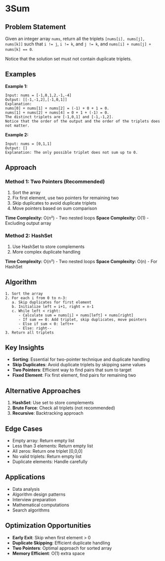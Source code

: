 # 3Sum

## Problem Statement

Given an integer array `nums`, return all the triplets `[nums[i], nums[j], nums[k]]` such that `i != j`, `i != k`, and `j != k`, and `nums[i] + nums[j] + nums[k] == 0`.

Notice that the solution set must not contain duplicate triplets.

## Examples

**Example 1:**
```
Input: nums = [-1,0,1,2,-1,-4]
Output: [[-1,-1,2],[-1,0,1]]
Explanation: 
nums[0] + nums[1] + nums[2] = (-1) + 0 + 1 = 0.
nums[1] + nums[2] + nums[4] = 0 + 1 + (-1) = 0.
The distinct triplets are [-1,0,1] and [-1,-1,2].
Notice that the order of the output and the order of the triplets does not matter.
```

**Example 2:**
```
Input: nums = [0,1,1]
Output: []
Explanation: The only possible triplet does not sum up to 0.
```

## Approach

### Method 1: Two Pointers (Recommended)
1. Sort the array
2. Fix first element, use two pointers for remaining two
3. Skip duplicates to avoid duplicate triplets
4. Move pointers based on sum comparison

**Time Complexity:** O(n²) - Two nested loops
**Space Complexity:** O(1) - Excluding output array

### Method 2: HashSet
1. Use HashSet to store complements
2. More complex duplicate handling

**Time Complexity:** O(n²) - Two nested loops
**Space Complexity:** O(n) - For HashSet

## Algorithm

```
1. Sort the array
2. For each i from 0 to n-3:
   a. Skip duplicates for first element
   b. Initialize left = i+1, right = n-1
   c. While left < right:
      - Calculate sum = nums[i] + nums[left] + nums[right]
      - If sum == 0: Add triplet, skip duplicates, move pointers
      - Else if sum < 0: left++
      - Else: right--
3. Return all triplets
```

## Key Insights

- **Sorting**: Essential for two-pointer technique and duplicate handling
- **Skip Duplicates**: Avoid duplicate triplets by skipping same values
- **Two Pointers**: Efficient way to find pairs that sum to target
- **Fixed Element**: Fix first element, find pairs for remaining two

## Alternative Approaches

1. **HashSet**: Use set to store complements
2. **Brute Force**: Check all triplets (not recommended)
3. **Recursive**: Backtracking approach

## Edge Cases

- Empty array: Return empty list
- Less than 3 elements: Return empty list
- All zeros: Return one triplet [0,0,0]
- No valid triplets: Return empty list
- Duplicate elements: Handle carefully

## Applications

- Data analysis
- Algorithm design patterns
- Interview preparation
- Mathematical computations
- Search algorithms

## Optimization Opportunities

- **Early Exit**: Skip when first element > 0
- **Duplicate Skipping**: Efficient duplicate handling
- **Two Pointers**: Optimal approach for sorted array
- **Memory Efficient**: O(1) extra space
